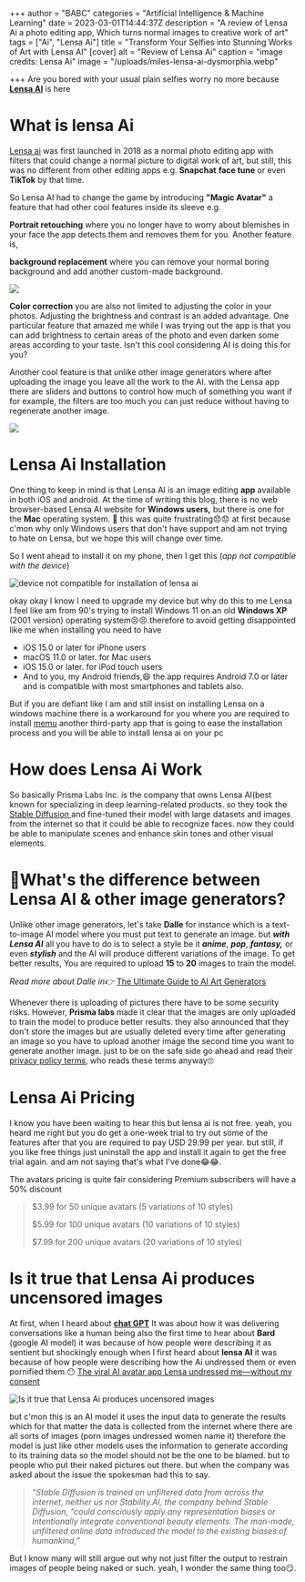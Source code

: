 +++
author = "BABC"
categories = "Artificial Intelligence & Machine Learning"
date = 2023-03-01T14:44:37Z
description = "A review of Lensa Ai a photo editing app, Which turns normal images to creative work of art"
tags = ["Ai", "Lensa Ai"]
title = "Transform Your Selfies into Stunning Works of Art with Lensa AI"
[cover]
alt = "Review of Lensa Ai"
caption = "image credits: Lensa Ai"
image = "/uploads/miles-lensa-ai-dysmorphia.webp"

+++
Are you bored with your usual plain selfies worry no more because[ **Lensa AI**](https://prisma-ai.com/lensa) is here

# What is lensa Ai

[Lensa ai](https://prisma-ai.com/lensa) was first launched in 2018 as a normal photo editing app with filters that could change a normal picture to digital work of art, but still, this was no different from other editing apps e.g. **Snapchat** **face tune** or even **TikTok** by that time.

So Lensa AI had to change the game by introducing **"Magic Avatar"** a feature that had other cool features inside its sleeve e.g.

**Portrait retouching** where you no longer have to worry about blemishes in your face the app detects them and removes them for you. Another feature is,

**background replacement** where you can remove your normal boring background and add another custom-made background.

![](/uploads/2022-3.webp)

**Color correction** you are also not limited to adjusting the color in your photos. Adjusting the brightness and contrast is an added advantage. One particular feature that amazed me while I was trying out the app is that you can add brightness to certain areas of the photo and even darken some areas according to your taste. Isn't this cool considering AI is doing this for you? 

Another cool feature is that unlike other image generators where after uploading the image you leave all the work to the AI. with the Lensa app there are sliders and buttons to control how much of something you want if for example, the filters are too much you can just reduce without having to regenerate another image.

![](/uploads/lensa.webp)

# Lensa Ai Installation

One thing to keep in mind is that Lensa AI is an image editing **app** available in both iOS and android. At the time of writing this blog, there is no web browser-based Lensa AI website for **Windows users,** but there is one for the **Mac** operating system. 🤨 this was quite frustrating😞😞 at first because c'mon why only Windows users that don't have support and am not trying to hate on Lensa, but we hope this will change over time.

So I went ahead to install it on my phone, then I get this (_app not compatible with the device_)

![device not compatible for installation of lensa ai](/uploads/jsjhhhsjkjkjk.PNG "lensa Ai Installation")

okay okay I know I need to upgrade my device but why do this to me Lensa I feel like am from 90's trying to install Windows 11 on an old **Windows XP** (2001 version) operating system😣😣.therefore to avoid getting disappointed like me when installing you need to have

*  iOS 15.0 or later for iPhone users
* macOS 11.0 or later. for Mac users
* iOS 15.0 or later. for iPod touch users
* And to you, my Android friends,😄 the app requires Android 7.0 or later and is compatible with most smartphones and tablets also.

But if you are defiant like I am and still insist on installing Lensa on a windows machine there is a workaround for you where you are required to install [memu](https://www.memuplay.com/how-to-use-com.lensa.app-on-pc.html#:\~:text=Lensa%3A%20Photo%20Editor%20for%20Perfect%20Pictures%20%2D%20FAQs&text=Use%20Lensa%3A%20Photo%20Editor%20for%20Perfect%20Pictures%20on%20PC%20by,app%20on%20PC%20with%20MEmu) another third-party app that is going to ease the installation process and you will be able to install lensa ai on your pc

# How does Lensa Ai Work

So basically Prisma Labs Inc. is the company that owns Lensa AI(best known for specializing in deep learning-related products. so they took the[ Stable Diffusion ](https://www.blog.bunnieabc.com/posts/what-are-the-best-ai-image-generator-tools/)and fine-tuned their model with large datasets and images from the internet so that it could be able to recognize faces. now they could be able to manipulate scenes and enhance skin tones and other visual elements.

# 🤔What's the difference between Lensa AI & other image generators?

Unlike other image generators, let's take **Dalle** for instance which is a text-to-image AI model where you must put text to generate an image. but **_with Lensa AI_** all you have to do is to select a style be it **_anime_**, **_pop_**, **_fantasy,_** or even **_stylish_** and the AI will produce different variations of the image. To get better results, You are required to upload **15** to **20** images to train the model.

_Read more about Dalle in👉_ [The Ultimate Guide to AI Art Generators](https://www.blog.bunnieabc.com/posts/what-are-the-best-ai-image-generator-tools/ "The Ultimate Guide to AI Art Generators?")

Whenever there is uploading of pictures there have to be some security risks. However, **Prisma labs** made it clear that the images are only uploaded to train the model to produce better results. they also announced that they don't store the images but are usually deleted every time after generating an image so you have to upload another image the second time you want to generate another image. just to be on the safe side go ahead and read their [privacy policy terms](https://lensa-ai.com/terms#:\~:text=You%20acknowledge%20and%20agree%20that,subject%20to%20our%20Privacy%20Policy.&text=TL%3BDR%3A%20You%20can%20upload,no%20ownership%20over%20such%20content.), who reads these terms anyway🙄

# Lensa Ai Pricing

I know you have been waiting to hear this but lensa ai is not free. yeah, you heard me right but you do get a one-week trial to try out some of the features after that you are required to pay USD 29.99 per year. but still, if you like free things just uninstall the app and install it again to get the free trial again. and am not saying that's what I've done😂😂.

The avatars pricing is quite fair considering Premium subscribers will have a 50% discount 

> $3.99 for 50 unique avatars (5 variations of 10 styles)
>
> $5.99 for 100 unique avatars (10 variations of 10 styles)
>
> $7.99 for 200 unique avatars (20 variations of 10 styles)

# Is it true that Lensa Ai produces uncensored images

At first, when I heard about [**chat GPT**](https://www.blog.bunnieabc.com/posts/what-is-chat-gpt-and-why-you-need-it/) It was about how it was delivering conversations like a human being also the first time to hear about **Bard** (google AI model) it was because of how people were describing it as sentient but shockingly enough when I first heard about **lensa AI** it was because of how people were describing how the Ai undressed them or even pornified them.😶 [The viral AI avatar app Lensa undressed me—without my consent](https://www.technologyreview.com/2022/12/12/1064751/the-viral-ai-avatar-app-lensa-undressed-me-without-my-consent/)

![Is it true that Lensa Ai produces uncensored images](/uploads/ab0ecaaa24fac6d70548412e14a74eef.webp "Is it true that Lensa Ai produces uncensored images")

but c'mon this is an AI model it uses the input data to generate the results which for that matter the data is collected from the internet where there are all sorts of images (porn images undressed women name it) therefore the model is just like other models uses the information to generate according to its training data so the model should not be the one to be blamed. but to people who put their naked pictures out there. but when the company was asked about the issue the spokesman had this to say.

> _"Stable Diffusion is trained on unfiltered data from across the internet, neither us nor Stability.AI, the company behind Stable Diffusion, “could consciously apply any representation biases or intentionally integrate conventional beauty elements. The man-made, unfiltered online data introduced the model to the existing biases of humankind,”_

But I know many will still argue out why not just filter the output to restrain images of people being naked or such. yeah, I wonder the same thing too😏.